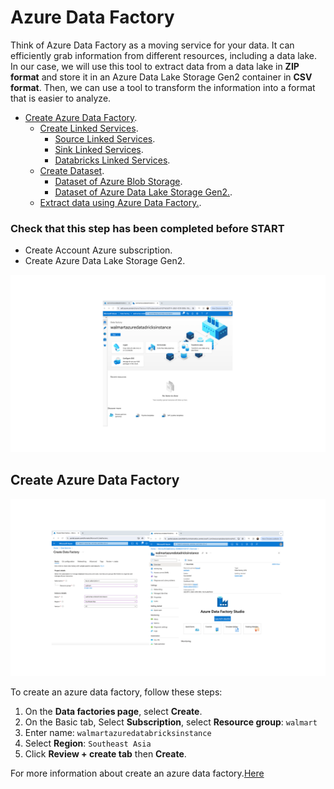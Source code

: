 # Azure Data Factory
Think of Azure Data Factory as a moving service for your data. It can efficiently grab information from different resources, including a data lake. In our case, we will use this tool to extract data from a data lake in **ZIP format** and store it in an Azure Data Lake Storage Gen2 container in **CSV format**. Then, we can use a tool to transform the information into a format that is easier to analyze.

- [Create Azure Data Factory](02-azure-data-factory.md).<br> 
  - [Create Linked Services](02-azure-data-factory.md#Create-Azure-Data-Lake-Storage-Gen2).<br>
    - [Source Linked Services](02-azure-data-factory.md#Create-Azure-Data-Lake-Storage-Gen2).<br>
    - [Sink Linked Services](02-azure-data-factory.md#Create-Azure-Data-Lake-Storage-Gen2).<br>
    - [Databricks Linked Services](02-azure-data-factory.md#Create-Azure-Data-Lake-Storage-Gen2).<br>
  - [Create Dataset](02-azure-data-factory.md).<br>
    - [Dataset of Azure Blob Storage](02-azure-data-factory.md).<br>  
    - [Dataset of Azure Data Lake Storage Gen2.](02-azure-data-factory.md).<br>
  - [Extract data using Azure Data Factory.](02-azure-data-factory.md).<br> 

### Check that this step has been completed before START
- Create Account Azure subscription.
- Create Azure Data Lake Storage Gen2.

![0](/images/7.png)

## Create Azure Data Factory

![0](/images/8.png)

To create an azure data factory, follow these steps:
1. On the **Data factories page**, select **Create**.
2. On the Basic tab, Select **Subscription**, select **Resource group**: `walmart`
3. Enter name: `walmartazuredatabricksinstance`
4. Select **Region**: `Southeast Asia`
5. Click **Review + create tab** then **Create**.

For more information about create an azure data factory.[Here](https://learn.microsoft.com/en-us/azure/data-factory/quickstart-create-data-factory)   

